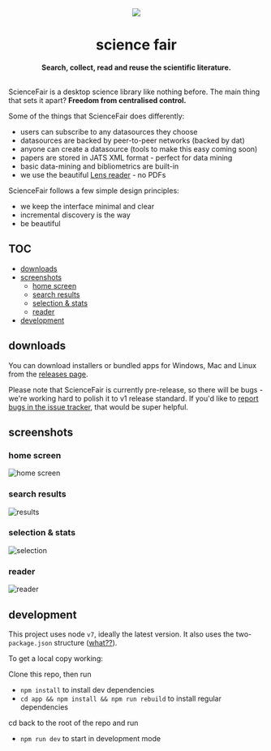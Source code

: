 <div align="center"><img src="https://github.com/codeforscience/sciencefair/raw/master/assets/header.png" /></div>

<h1 align="center">science fair</h3>
<p align="center">
  <strong>Search, collect, read and reuse the scientific literature.</strong><br/><br/>
</p>

ScienceFair is a desktop science library like nothing before. The main thing that sets it apart? **Freedom from centralised control.**

Some of the things that ScienceFair does differently:

- users can subscribe to any datasources they choose
- datasources are backed by peer-to-peer networks (backed by dat)
- anyone can create a datasource (tools to make this easy coming soon)
- papers are stored in JATS XML format - perfect for data mining
- basic data-mining and bibliometrics are built-in
- we use the beautiful [Lens reader](https://github.com/elifesciences/lens) - no PDFs

ScienceFair follows a few simple design principles:

- we keep the interface minimal and clear
- incremental discovery is the way
- be beautiful

## TOC

- [downloads](#downloads)
- [screenshots](#screenshots)
	- [home screen](#home-screen)
	- [search results](#search-results)
	- [selection & stats](#selection-stats)
	- [reader](#reader)
- [development](#development)

## downloads

You can download installers or bundled apps for Windows, Mac and Linux from the [releases page](https://github.com/codeforscience/sciencefair/releases).

Please note that ScienceFair is currently pre-release, so there will be bugs - we're working hard to polish it to v1 release standard. If you'd like to [report bugs in the issue tracker](https://github.com/codeforscience/sciencefair/issues), that would be super helpful.

## screenshots

### home screen

<img src="https://github.com/codeforscience/sciencefair/raw/master/assets/screenshots/home.png" alt="home screen" />

### search results

<img src="https://github.com/codeforscience/sciencefair/raw/master/assets/screenshots/results.png" alt="results" />

### selection & stats

<img src="https://github.com/codeforscience/sciencefair/raw/master/assets/screenshots/selection.png" alt="selection" />

### reader

<img src="https://github.com/codeforscience/sciencefair/raw/master/assets/screenshots/reader.png" alt="reader" />

## development

This project uses node `v7`, ideally the latest version. It also uses the two-`package.json` structure ([what??](https://github.com/electron-userland/electron-builder/wiki/Two-package.json-Structure)).

To get a local copy working:

Clone this repo, then run

- `npm install` to install dev dependencies
- `cd app && npm install && npm run rebuild` to install regular dependencies

cd back to the root of the repo and run

- `npm run dev` to start in development mode
